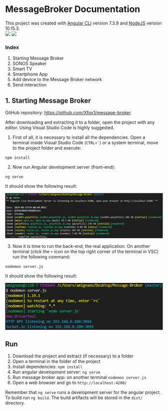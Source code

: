 <!--

# MessageBroker

This project was generated with [Angular CLI](https://github.com/angular/angular-cli) version 7.3.9.

## Development server

Run `ng serve` for a dev server. Navigate to `http://localhost:4200/`. The app will automatically reload if you change any of the source files.

## Code scaffolding

Run `ng generate component component-name` to generate a new component. You can also use `ng generate directive|pipe|service|class|guard|interface|enum|module`.

## Build

Run `ng build` to build the project. The build artifacts will be stored in the `dist/` directory. Use the `--prod` flag for a production build.

## Running unit tests

Run `ng test` to execute the unit tests via [Karma](https://karma-runner.github.io).

## Running end-to-end tests

Run `ng e2e` to execute the end-to-end tests via [Protractor](http://www.protractortest.org/).

## Further help

To get more help on the Angular CLI use `ng help` or go check out the [Angular CLI README](https://github.com/angular/angular-cli/blob/master/README.md).
-->

# MessageBroker Documentation
This project was created with [Angular CLI](https://github.com/angular/angular-cli) version 7.3.9 and [NodeJS](https://nodejs.org/) version 10.15.3.  
<img src="https://angular.io/assets/images/logos/angular/angular.svg" width="80"/>
<img src="https://nodejs.org/static/images/logos/nodejs-new-pantone-black.png" width="80"/>

### Index
1. Starting Message Broker
2. SONOS Speaker
3. Smart TV
4. Smartphone App
5. Add device to the Message Broker network
6. Send interaction

## 1. Starting Message Broker
GitHub repository: https://github.com/Xfox1/message-broker.

After downloading and extracting it to a folder, open the project with any editor. Using Visual Studio Code is highly suggested.

1. First of all, it is necessary to install all the dependencies. Open a terminal inside Visual Studio Code (`` CTRL+` ``) or a system terminal, move to the project folder and execute:
```
npm install
```

2. Now run Angular development server (front-end):
```
ng serve
```
It should show the following result:

<img src="./.readme/ng_serve_angular.png"/>

3. Now it is time to run the back-end, the real application. On another terminal (click the `+` icon on the top right corner of the terminal in VSC) run the following command:
```
nodemon server.js
```
It should show the following result:

<img src="./.readme/nodemon_server_js.png"/>

## Run
1. Download the project and extract (if necessary) to a folder
2. Open a terminal in the folder of the project
3. Install dependencies: `npm install`
4. Run angular development server: `ng serve`
5. Run message broker app: on another terminal `nodemon server.js`
6. Open a web browser and go to `http://localhost:4200/`

Remember that `ng serve` runs a development server for the angular project. To build run `ng build`. The build artifacts will be stored in the `dist/` directory.
